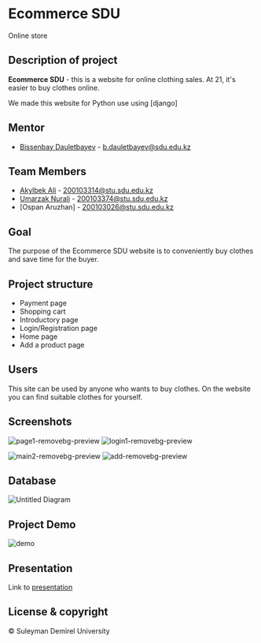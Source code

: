 # Ecommerce SDU 

Online store

## Description of project

**Ecommerce SDU** - this is a website for online clothing sales. At 21, it's easier to buy clothes online.

We made this website for Python use using [django]

## Mentor
* [Bissenbay Dauletbayev](https://github.com/bissenbay) - b.dauletbayev@sdu.edu.kz


## Team Members
* [Akylbek Ali](https://github.com/Aliwkaa04) - 200103314@stu.sdu.edu.kz 
* [Umarzak Nurali](https://github.com/nurik17) - 200103374@stu.sdu.edu.kz 
* [Ospan Aruzhan] - 200103026@stu.sdu.edu.kz

## Goal

The purpose of the Ecommerce SDU website is to conveniently buy clothes and save time for the buyer.

## Project structure

* Payment page
* Shopping cart
* Introductory page
* Login/Registration page
* Home page
* Add a product page

## Users

This site can be used by anyone who wants to buy clothes. On the website you can find suitable clothes for yourself.

## Screenshots

![page1-removebg-preview](https://user-images.githubusercontent.com/72996538/146637432-9e494da6-96e4-4b6e-acd1-ea21f58e92ca.png)
![login1-removebg-preview](https://user-images.githubusercontent.com/72996538/146637392-44c6daa2-b01e-4473-957b-415c3214df02.png)

![main2-removebg-preview](https://user-images.githubusercontent.com/72996538/146637412-b892eb9f-08b1-451d-898f-283cdf4962ce.png)
![add-removebg-preview](https://user-images.githubusercontent.com/72996538/146637498-5884eaf8-9240-4ea6-9ed6-97aebeda6e95.png)
<!-- ![page2-removebg-preview](https://user-images.githubusercontent.com/72996538/146637439-aa15828e-ea7b-486e-ab1b-131b96179cd8.png)
![page3-removebg-preview](https://user-images.githubusercontent.com/72996538/146637449-a4a0a033-4826-4e25-97d1-130e45e3b74f.png) -->


<!-- ![login2-removebg-preview](https://user-images.githubusercontent.com/72996538/146637399-d2775471-9294-422b-a33e-0e6d58ce667b.png) -->

<!-- ![main1-removebg-preview](https://user-images.githubusercontent.com/72996538/146637407-6fd68454-2ca5-4e83-a759-bb379bd28f41.png) -->
<!-- ![main3-removebg-preview](https://user-images.githubusercontent.com/72996538/146637426-08697850-41da-49e8-b522-1173191633a3.png) -->


## Database

![Untitled Diagram](https://user-images.githubusercontent.com/72996538/142143982-1086d268-1803-4a67-a63c-20eb51bf29c5.png)

## Project Demo

![demo](https://user-images.githubusercontent.com/72996538/146636814-049f9a7d-68cf-4ee9-a5fa-9c339d12e375.gif)

## Presentation
Link to [presentation](https://www.canva.com/design/DAEzHotDIfw/-C2pn877ZtHN15tvv_wMQQ/view?utm_content=DAEzHotDIfw&utm_campaign=designshare&utm_medium=link&utm_source=publishsharelink)


## License & copyright
© Suleyman Demirel University


